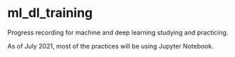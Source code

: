 # ml_dl_training

Progress recording for machine and deep learning studying and practicing.

As of July 2021, most of the practices will be using Jupyter Notebook.

